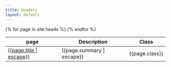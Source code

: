 ```yaml
---
title: Headers
layout: default
---
```


<div>
<dl class="property-index">

<div>
<table class="property-index">
    <thead>
        <th>page</th>
        <th>Description</th>
        <th>Class</th>
    </thead>
    <tbody>
        {% for page in site.heads %}
        <tr>
            <td><a href="{{ page.url | prepend: site.baseurl }}">{{page.title | escape}}</a></td>
            <td>{{page.summary | escape}}</td>
            <td>{{page.class}}</td>
        </tr>
        {% endfor %}
    </tbody>
</table>
</div>

</dl>
</div>
